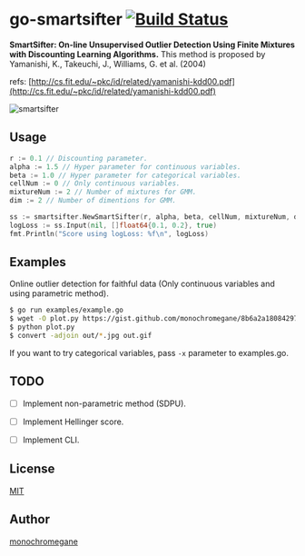 # go-smartsifter [![Build Status](https://travis-ci.org/monochromegane/smartsifter.svg?branch=master)](https://travis-ci.org/monochromegane/smartsifter)

**SmartSifter: On-line Unsupervised Outlier Detection Using Finite Mixtures with Discounting Learning Algorithms.** This method is proposed by Yamanishi, K., Takeuchi, J., Williams, G. et al. (2004)

refs: [http://cs.fit.edu/~pkc/id/related/yamanishi-kdd00.pdf](http://cs.fit.edu/~pkc/id/related/yamanishi-kdd00.pdf)

![smartsifter](https://user-images.githubusercontent.com/1845486/36640826-93e5ab9a-1a69-11e8-8672-7b59116528ad.gif)

## Usage

```go
r := 0.1 // Discounting parameter.
alpha := 1.5 // Hyper parameter for continuous variables.
beta := 1.0 // Hyper parameter for categorical variables.
cellNum := 0 // Only continuous variables.
mixtureNum := 2 // Number of mixtures for GMM.
dim := 2 // Number of dimentions for GMM.

ss := smartsifter.NewSmartSifter(r, alpha, beta, cellNum, mixtureNum, dim)
logLoss := ss.Input(nil, []float64{0.1, 0.2}, true)
fmt.Println("Score using logLoss: %f\n", logLoss)
```

## Examples

Online outlier detection for faithful data (Only continuous variables and using parametric method).

```sh
$ go run examples/example.go
$ wget -O plot.py https://gist.github.com/monochromegane/8b6a2a18084297e05f3d25bde2518a9c
$ python plot.py
$ convert -adjoin out/*.jpg out.gif
```

If you want to try categorical variables, pass `-x` parameter to examples.go.


## TODO

- [ ] Implement non-parametric method (SDPU).
- [ ] Implement Hellinger score.
- [ ] Implement CLI.


## License

[MIT](https://github.com/monochromegane/smartsifter/blob/master/LICENSE)

## Author

[monochromegane](https://github.com/monochromegane)

